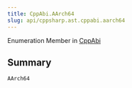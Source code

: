 ```yaml
---
title: CppAbi.AArch64
slug: api/cppsharp.ast.cppabi.aarch64
---
```

Enumeration Member in [CppAbi](/api/cppsharp/ast/cppabi)

## Summary



```csharp
AArch64
```

